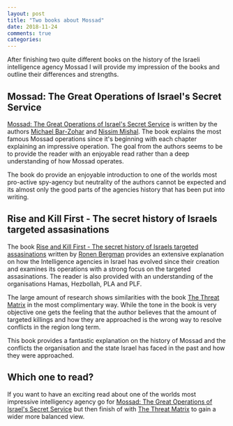 ```yaml
---
layout: post
title: "Two books about Mossad"
date: 2018-11-24
comments: true
categories:
---
```


After finishing two quite different books on the history of the Israeli intelligence agency 
Mossad I will provide my impression of the books and outline their differences and strengths.

## Mossad: The Great Operations of Israel's Secret Service

[Mossad: The Great Operations of Israel's Secret Service](https://www.amazon.co.uk/Mossad-Operations-Israels-Secret-Service/dp/1849549397) is written by the authors [Michael Bar-Zohar](https://en.wikipedia.org/wiki/Michael_Bar-Zohar) and [Nissim Mishal](https://www.harpercollins.com/author/cr-105735/nissim-mishal/).
The book explains the most famous Mossad operations since it's beginning with 
each chapter explaining an impressive operation.
The goal from the authors seems to be to provide the reader with an enjoyable
 read rather than a deep understanding of how Mossad operates.

The book do provide an enjoyable introduction to one of the worlds most 
pro-active spy-agency but neutrality of the authors cannot be expected 
and its almost only the good parts of the agencies history that has been
 put into writing.

## Rise and Kill First - The secret history of Israels targeted assasinations

The book [Rise and 
Kill First - The secret history of Israels targeted assasinations](https://ronenbergman.com/rise-and-kill-first-the-book/)
 written by [Ronen Bergman](https://ronenbergman.com/biography/) provides an extensive explanation 
 on how the Intelligence agencies in Israel has evolved since their creation and examines 
 its operations with a strong focus on the targeted assasinations. The reader is also provided with 
an understanding of the organisations Hamas, Hezbollah, PLA and PLF.

The large amount of research shows similarities with the book [The Threat Matrix](http://tomasuh.github.io/2018/01/21/Threat-matrix.html) in the most complimentary way.
While the tone in the book is very objective one gets the feeling that the author 
believes that the amount of targeted killings and how they are approached is the 
wrong way to resolve conflicts in the region long term.

This book provides a fantastic explanation on the history of Mossad and the conflicts 
the organisation and the state Israel has faced in the past and how they were approached.

## Which one to read?

If you want to have an exciting read about one of the worlds most impressive intelligency agency 
go for [Mossad: The Great Operations of Israel's Secret Service](https://www.amazon.co.uk/Mossad-Operations-Israels-Secret-Service/dp/1849549397) but then finish of with [The Threat Matrix](http://tomasuh.github.io/2018/01/21/Threat-matrix.html) 
to gain a wider more balanced view.